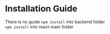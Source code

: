 # Installation Guide <br>
There is no guide 
`npm install` into backend    folder<br>
`npm install` into react-main folder 
